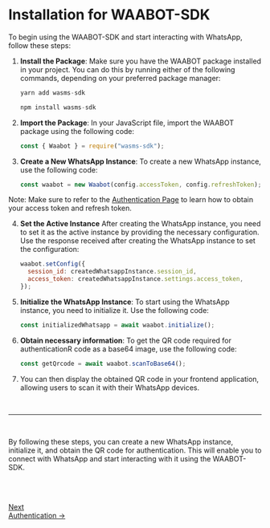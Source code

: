 <head>
<link rel="stylesheet" href="../style.css">
</head>

# Installation for WAABOT-SDK

To begin using the WAABOT-SDK and start interacting with WhatsApp, follow these steps:
<br>

1. **Install the Package**: Make sure you have the WAABOT package installed in your project. You can do this by running either of the following commands, depending on your preferred package manager:

   ```javascript
   yarn add wasms-sdk
   ```

   ```javascript
   npm install wasms-sdk
   ```

2. **Import the Package**: In your JavaScript file, import the WAABOT package using the following code:

   ```javascript
   const { Waabot } = require("wasms-sdk");
   ```

3. **Create a New WhatsApp Instance**: To create a new WhatsApp instance, use the following code:

   ```javascript
   const waabot = new Waabot(config.accessToken, config.refreshToken);
   ```

Note: Make sure to refer to the [Authentication Page](authentication.md) to learn how to obtain your access token and refresh token.

4. **Set the Active Instance** After creating the WhatsApp instance, you need to set it as the active instance by providing the necessary configuration. Use the response received after creating the WhatsApp instance to set the configuration:

   ```javascript
   waabot.setConfig({
     session_id: createdWhatsappInstance.session_id,
     access_token: createdWhatsappInstance.settings.access_token,
   });
   ```

5. **Initialize the WhatsApp Instance**: To start using the WhatsApp instance, you need to initialize it. Use the following code:

   ```javascript
   const initializedWhatsapp = await waabot.initialize();
   ```

6. **Obtain necessary information**: To get the QR code required for authenticationR code as a base64 image, use the following code:

   ```javascript
   const getQrcode = await waabot.scanToBase64();
   ```

7. You can then display the obtained QR code in your frontend application, allowing users to scan it with their WhatsApp devices.

<br>

---

<br>

By following these steps, you can create a new WhatsApp instance, initialize it, and obtain the QR code for authentication. This will enable you to connect with WhatsApp and start interacting with it using the WAABOT-SDK.

<br><br>

<footer>
  <a class="next-page" href="authentication.md">Next <br>
  Authentication &rarr;</a>
</footer>
